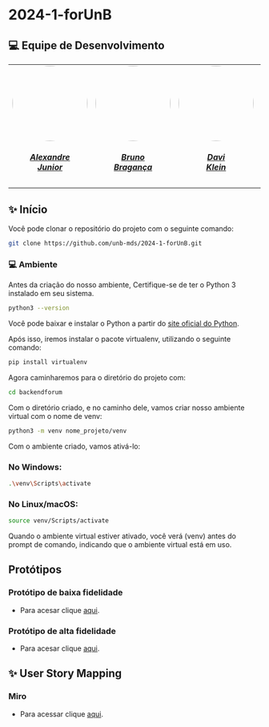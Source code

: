 # 2024-1-forUnB
## 💻 Equipe de Desenvolvimento

<center>
<table style="margin-left: auto; margin-right: auto;">
    <tr>
        <td align="center">
            <a href="https://github.com/AlexandreLJr">
                <img style="border-radius: 50%;" src="https://github.com/AlexandreLJr.png" width="150px;"/>
                <h5 class="text-center">Alexandre<br>Junior</h5>
            </a>
        </td>
        <td align="center">
            <a href="https://github.com/BrunoBReis">
                <img style="border-radius: 50%;" src="https://github.com/BrunoBReis.png" width="150px;"/>
                <h5 class="text-center">Bruno<br>Bragança</h5>
            </a>
        </td>
        <td align="center">
            <a href="https://github.com/davi-Klevy">
                <img style="border-radius: 50%;" src="https://github.com/davi-Klevy.png" width="150px;"/>
                <h5 class="text-center">Davi<br>Klein</h5>
            </a>
        </td>
        <td align="center">
            <a href="https://github.com/manu-sgc">
                <img style="border-radius: 50%;" src="https://github.com/manu-sgc.png" width="150px;"/>
                <h5 class="text-center">Manoela<br>Garcia</h5>
            </a>
        </td>
         <td align="center">
            <a href="https://github.com/pLopess">
                <img style="border-radius: 50%;" src="https://github.com/pLopess.png" width="150px;"/>
                <h5 class="text-center">Pedro<br>Lopes</h5>
            </a>
        </td>
	<td align="center">
            <a href="https://github.com/VHbernardes">
                <img style="border-radius: 50%;" src="https://github.com/VHbernardes.png" width="150px;"/>
                <h5 class="text-center">Victor Hugo<br>Bernardes</h5>
            </a>
        </td>
</table>

</center>

## ✨ Início

Você pode clonar o repositório do projeto com o seguinte comando:

```bash
git clone https://github.com/unb-mds/2024-1-forUnB.git
```

### 💻 Ambiente

Antes da criação do nosso ambiente, Certifique-se de ter o Python 3 instalado em seu sistema. 

```bash
python3 --version
```

Você pode baixar e instalar o Python a partir do [site oficial do Python](https://www.python.org/).

Após isso, iremos instalar o pacote virtualenv, utilizando o seguinte comando:

```bash
pip install virtualenv
```

Agora caminharemos para o diretório do projeto com:

```bash
cd backendforum
```

Com o diretório criado, e no caminho dele, vamos criar nosso ambiente virtual com o nome de venv:

```bash
python3 -m venv nome_projeto/venv
```

Com o ambiente criado, vamos ativá-lo:

### No Windows:

```bash
.\venv\Scripts\activate
```

### No Linux/macOS:

```bash
source venv/Scripts/activate
```

Quando o ambiente virtual estiver ativado, você verá (venv) antes do prompt de comando, indicando que o ambiente virtual está em uso.
        

## Protótipos 

### Protótipo de baixa fidelidade
- Para acesar clique [aqui](https://www.figma.com/proto/ktEvIqEpgsThoDwnXSdD3Y/Prototipo-de-baixa-fidelidade?node-id=2-2&mode=design&t=eiqpzf5QcevaT4Ok-1).

### Protótipo de alta fidelidade
- Para acesar clique [aqui](https://www.figma.com/proto/kI9C8oLfBGGoXdJU1zAdZX/Intera%C3%A7%C3%B5es?node-id=1-2&starting-point-node-id=1%3A2&mode=design&t=tLNIpJGRjTw0PVRe-1).

## ✨ User Story Mapping

### Miro
- Para acessar clique [aqui](https://miro.com/welcomeonboard/dDJmYU5kRFFFU3FTSFhmOXM0NFBISEZRNW1ZaTNWRzd0djVzTElEWkpJeGVFNTh1cXQ1N3pUTE5nVHMwbEpoSXwzNDU4NzY0NTM2Mzk3Mzg0NTUyfDI=?share_link_id=918024347294).
